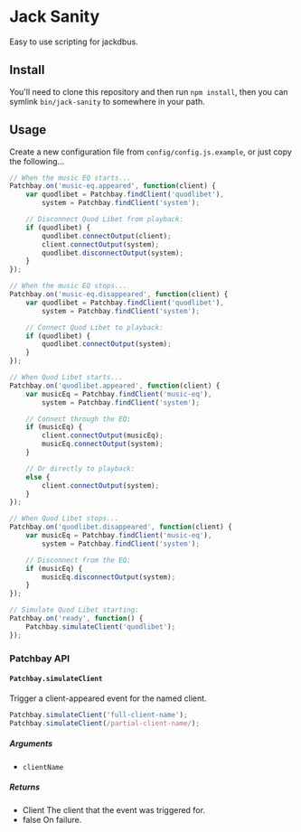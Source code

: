 # Jack Sanity

Easy to use scripting for jackdbus.


## Install

You'll need to clone this repository and then run `npm install`, then you can symlink `bin/jack-sanity` to somewhere in your path.


## Usage

Create a new configuration file from `config/config.js.example`, or just copy the following...

```js
// When the music EQ starts...
Patchbay.on('music-eq.appeared', function(client) {
	var quodlibet = Patchbay.findClient('quodlibet'),
		system = Patchbay.findClient('system');

	// Disconnect Quod Libet from playback:
	if (quodlibet) {
		quodlibet.connectOutput(client);
		client.connectOutput(system);
		quodlibet.disconnectOutput(system);
	}
});

// When the music EQ stops...
Patchbay.on('music-eq.disappeared', function(client) {
	var quodlibet = Patchbay.findClient('quodlibet'),
		system = Patchbay.findClient('system');

	// Connect Quod Libet to playback:
	if (quodlibet) {
		quodlibet.connectOutput(system);
	}
});

// When Quod Libet starts...
Patchbay.on('quodlibet.appeared', function(client) {
	var musicEq = Patchbay.findClient('music-eq'),
		system = Patchbay.findClient('system');

	// Connect through the EQ:
	if (musicEq) {
		client.connectOutput(musicEq);
		musicEq.connectOutput(system);
	}

	// Or directly to playback:
	else {
		client.connectOutput(system);
	}
});

// When Quod Libet stops...
Patchbay.on('quodlibet.disappeared', function(client) {
	var musicEq = Patchbay.findClient('music-eq'),
		system = Patchbay.findClient('system');

	// Disconnect from the EQ:
	if (musicEq) {
		musicEq.disconnectOutput(system);
	}
});

// Simulate Quod Libet starting:
Patchbay.on('ready', function() {
	Patchbay.simulateClient('quodlibet');
});
```

### Patchbay API

#### `Patchbay.simulateClient`

Trigger a client-appeared event for the named client.

```js
Patchbay.simulateClient('full-client-name');
Patchbay.simulateClient(/partial-client-name/);
```


##### Arguments

* `clientName`


##### Returns

* Client
	The client that the event was triggered for.
* false
	On failure.